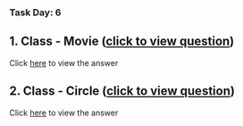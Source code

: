 ### Task Day: 6

## 1. Class - Movie ([click to view question](https://github.com/rvsp/typescript-oops/blob/master/Practice/Movie.md))
Click [here](https://github.com/Sharavanakumar35/day-6-task/edit/main/movieClass.js) to view the answer

## 2. Class - Circle ([click to view question](https://github.com/rvsp/typescript-oops/blob/master/images/ClassDiagram_Circle.png))
Click [here](https://github.com/Sharavanakumar35/day-6-task/edit/main/circleClass.js) to view the answer